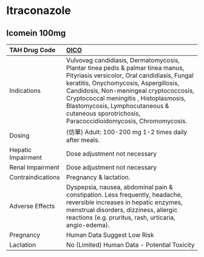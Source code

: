 # Itraconazole

## Icomein 100mg

| TAH Drug Code      | [OICO](https://www.tahsda.org.tw/drugs/hissearch.php?drug_code=OICO)                                                                                                                                                                                                                                                                                           |
|:-------------------|:---------------------------------------------------------------------------------------------------------------------------------------------------------------------------------------------------------------------------------------------------------------------------------------------------------------------------------------------------------------|
| Indications        | Vulvovag candidiasis, Dermatomycosis, Plantar tinea pedis & palmar tinea manus, Pityriasis versicolor, Oral candidiasis, Fungal keratitis, Onychomycosis, Aspergillosis, Candidosis, Non-meningeal cryptococcosis, Cryptococcal meningitis , Histoplasmosis, Blastomycosis, Lymphocutaneous & cutaneous sporotrichosis, Paracoccidioidomycosis, Chromomycosis. |
| Dosing             | (仿單) Adult: 100-200 mg 1-2 times daily after meals.                                                                                                                                                                                                                                                                                                            |
| Hepatic Impairment | Dose adjustment not necessary                                                                                                                                                                                                                                                                                                                                  |
| Renal Impairment   | Dose adjustment not necessary                                                                                                                                                                                                                                                                                                                                  |
| Contraindications  | Pregnancy & lactation.                                                                                                                                                                                                                                                                                                                                         |
| Adverse Effects    | Dyspepsia, nausea, abdominal pain & constipation. Less frequently, headache, reversible increases in hepatic enzymes, menstrual disorders, dizziness, allergic reactions (e.g. pruritus, rash, urticaria, angio-edema).                                                                                                                                        |
| Pregnancy          | Human Data Suggest Low Risk                                                                                                                                                                                                                                                                                                                                    |
| Lactation          | No (Limited) Human Data - Potential Toxicity                                                                                                                                                                                                                                                                                                                   |

